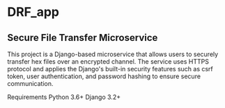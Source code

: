 # DRF_app
## Secure File Transfer Microservice
This project is a Django-based microservice that allows users to securely transfer hex files over an encrypted channel. The service uses HTTPS protocol and applies the Django's built-in security features such as csrf token, user authentication, and password hashing to ensure secure communication.

Requirements
Python 3.6+
Django 3.2+
